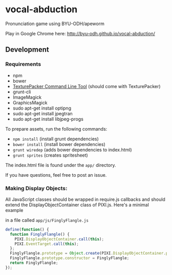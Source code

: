 vocal-abduction
===============

Pronunciation game using BYU-ODH/apeworm

Play in Google Chrome here: http://byu-odh.github.io/vocal-abduction/

Development
-------------

### Requirements

* npm
* bower
* [TexturePacker Command Line Tool](https://www.codeandweb.com/texturepacker/download) (should come with TexturePacker)
* grunt-cli
* ImageMagick
* GraphicsMagick
* sudo apt-get install optipng
* sudo apt-get install jpegtran
* sudo apt-get install libjpeg-progs

To prepare assets, run the following commands:

* `npm install` (install grunt dependencies)
* `bower install` (install bower dependencies)
* `grunt wiredep` (adds bower dependencies to index.html)
* `grunt sprites` (creates spritesheet)

The index.html file is found under the `app/` directory.

If you have questions, feel free to post an issue.

### Making Display Objects:

All JavaScript classes should be wrapped in require.js callbacks and should 
extend the DisplayObjectContainer class of PIXI.js. Here's a minimal example

in a file called `app/js/FinglyFlangle.js`

```javascript
define(function() {
  function FinglyFlangle() {
    PIXI.DisplayObjectContainer.call(this);
    PIXI.EventTarget.call(this);
  };
  FinglyFlangle.prototype = Object.create(PIXI.DisplayObjectContainer.prototype);
  FinglyFlangle.prototype.constructor = FinglyFlangle;
  return FinglyFlangle;
});
```
